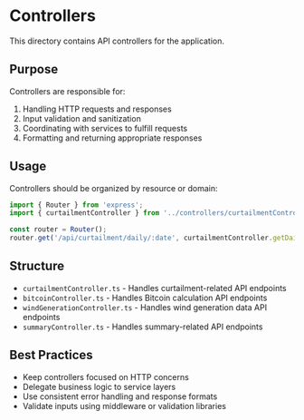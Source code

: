 # Controllers

This directory contains API controllers for the application.

## Purpose

Controllers are responsible for:

1. Handling HTTP requests and responses
2. Input validation and sanitization
3. Coordinating with services to fulfill requests
4. Formatting and returning appropriate responses

## Usage

Controllers should be organized by resource or domain:

```typescript
import { Router } from 'express';
import { curtailmentController } from '../controllers/curtailmentController';

const router = Router();
router.get('/api/curtailment/daily/:date', curtailmentController.getDailyCurtailment);
```

## Structure

- `curtailmentController.ts` - Handles curtailment-related API endpoints
- `bitcoinController.ts` - Handles Bitcoin calculation API endpoints
- `windGenerationController.ts` - Handles wind generation data API endpoints
- `summaryController.ts` - Handles summary-related API endpoints

## Best Practices

- Keep controllers focused on HTTP concerns
- Delegate business logic to service layers
- Use consistent error handling and response formats
- Validate inputs using middleware or validation libraries